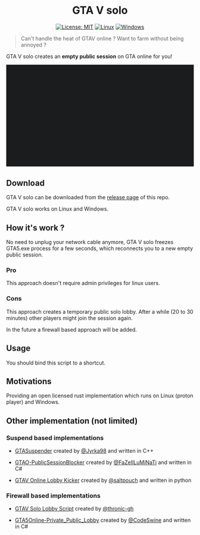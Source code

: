 <div align="center">

# GTA V solo

[![License: MIT](https://img.shields.io/badge/License-MIT-yellow.svg)](https://opensource.org/licenses/MIT)
[![Linux](https://img.shields.io/badge/%E2%80%8B-Linux-green.svg?logo=linux&style=flat&logoColor=white)](https://github.com/eonm/gtav-solo/releases/latest/download/gtav-solo)
[![Windows](https://img.shields.io/badge/%E2%80%8B-Windows-blue.svg?logo=Windows&style=flat&logoColor=white)](https://github.com/eonm/gtav-solo/releases/latest/download/gtav-solo.exe)

</div>

> Can't handle the heat of GTAV online ? Want to farm without being annoyed ?

GTA V solo creates an __empty public session__ on GTA online for you!

<div align="center">

![alt text](./gtav-solo.gif "GTA V solo")

</div>

## Download

GTA V solo can be downloaded from the [release page](https://github.com/eonm/gtav-solo/releases/latest) of this repo.

GTA V solo works on Linux and Windows.

## How it's work ?

No need to unplug your network cable anymore, GTA V solo freezes GTA5.exe process for a few seconds, which reconnects you to a new empty public session.

### Pro

This approach doesn't require admin privileges for linux users.

### Cons

This approach creates a temporary public solo lobby. After a while (20 to 30 minutes) other players might join the session again.

In the future a firewall based approach will be added.

## Usage

You should bind this script to a shortcut.

## Motivations

Providing an open licensed rust implementation which runs on Linux (proton player) and Windows.

## Other implementation (not limited)

### Suspend based implementations

* [GTASuspender](https://github.com/Jyrka98/GTASuspender) created by [@Jyrka98](https://github.com/Jyrka98) and written in C++

* [GTAO-PublicSessionBlocker](https://github.com/FaZeIlLuMiNaTi/GTAO-PublicSessionBlocker) created by [@FaZeIlLuMiNaTi](https://github.com/FaZeIlLuMiNaTi) and written in C#

* [GTAV Online Lobby Kicker](https://github.com/saltpouch/GTAV-Online-Lobby-Kicker) created by [@saltpouch](https://github.com/saltpouch) and written in python

### Firewall based implementations

* [GTAV Solo Lobby Script](https://github.com/thronic-gh/GTAV-Solo-Lobby-Script) created by [@thronic-gh](https://github.com/thronic-gh)

* [GTA5Online-Private_Public_Lobby](https://github.com/CodeSwine/GTA5Online-Private_Public_Lobby) created by [@CodeSwine](https://github.com/CodeSwine) and written in C#
